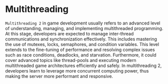 # Multithreading

`Multithreading 2` in game development usually refers to an advanced level of understanding, managing, and implementing multithreaded programming. At this stage, developers are expected to manage inter-thread communications and synchronization effectively. This includes mastering the use of mutexes, locks, semaphores, and condition variables. This level extends to the fine-tuning of performance and resolving complex issues such as race conditions, deadlocks, and starvation. Furthermore, it could cover advanced topics like thread-pools and executing modern multithreaded game architectures efficiently and safely. In multithreading 2, developers learn to leverage more concurrent computing power, thus making the server more performant and responsive.